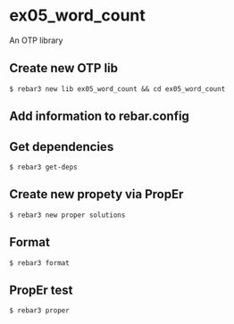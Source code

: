 ex05_word_count
=====

An OTP library

Create new OTP lib
-----
    $ rebar3 new lib ex05_word_count && cd ex05_word_count

Add information to rebar.config
-----

Get dependencies
-----
    $ rebar3 get-deps

Create new propety via PropEr
-----
    $ rebar3 new proper solutions
	
Format
-----
    $ rebar3 format


PropEr test
-----
    $ rebar3 proper
